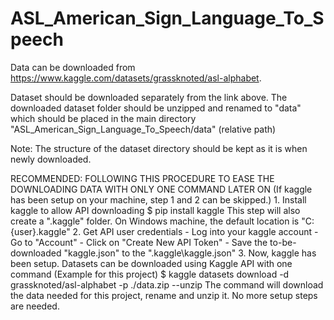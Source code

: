 # ASL_American_Sign_Language_To_Speech


Data can be downloaded from https://www.kaggle.com/datasets/grassknoted/asl-alphabet.

Dataset should be downloaded separately from the link above. The downloaded dataset folder should be unzipped and renamed to "data" which should be placed in the main directory "ASL_American_Sign_Language_To_Speech/data" (relative path)

Note: The structure of the dataset directory should be kept as it is when newly downloaded.

RECOMMENDED: FOLLOWING THIS PROCEDURE TO EASE THE DOWNLOADING DATA WITH ONLY ONE COMMAND LATER ON
    (If kaggle has been setup on your machine, step 1 and 2 can be skipped.)
    1. Install kaggle to allow API downloading
        $ pip install kaggle
      This step will also create a ".kaggle" folder. On Windows machine, the default location is "C:\{user}\.kaggle"
    2. Get API user credentials
        - Log into your kaggle account
        - Go to "Account"
        - Click on "Create New API Token"
        - Save the to-be-downloaded "kaggle.json" to the ".kaggle\kaggle.json"
    3. Now, kaggle has been setup. Datasets can be downloaded using Kaggle API with one command (Example for this project)
        $ kaggle datasets download -d grassknoted/asl-alphabet -p ./data.zip --unzip
      The command will download the data needed for this project, rename and unzip it. No more setup steps are needed.
